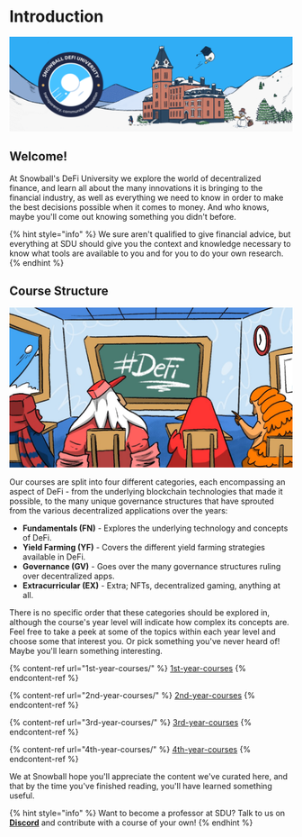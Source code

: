 # Introduction

![](<../.gitbook/assets/SDU Banner + Logo.png>)

## Welcome!

At Snowball's DeFi University we explore the world of decentralized finance, and learn all about the many innovations it is bringing to the financial industry, as well as everything we need to know in order to make the best decisions possible when it comes to money. And who knows, maybe you'll come out knowing something you didn't before.

{% hint style="info" %}
We sure aren't qualified to give financial advice, but everything at SDU should give you the context and knowledge necessary to know what tools are available to you and for you to do your own research.
{% endhint %}

## Course Structure

![](<../.gitbook/assets/image (9) (1).png>)

Our courses are split into four different categories, each encompassing an aspect of DeFi - from the underlying blockchain technologies that made it possible, to the many unique governance structures that have sprouted from the various decentralized applications over the years:

* **Fundamentals (FN)** - Explores the underlying technology and concepts of DeFi.
* **Yield Farming (YF)** - Covers the different yield farming strategies available in DeFi.
* **Governance (GV)** - Goes over the many governance structures ruling over decentralized apps.
* **Extracurricular (EX)** - Extra; NFTs, decentralized gaming, anything at all.

There is no specific order that these categories should be explored in, although the course's year level will indicate how complex its concepts are. Feel free to take a peek at some of the topics within each year level and choose some that interest you. Or pick something you've never heard of! Maybe you'll learn something interesting.

{% content-ref url="1st-year-courses/" %}
[1st-year-courses](1st-year-courses/)
{% endcontent-ref %}

{% content-ref url="2nd-year-courses/" %}
[2nd-year-courses](2nd-year-courses/)
{% endcontent-ref %}

{% content-ref url="3rd-year-courses/" %}
[3rd-year-courses](3rd-year-courses/)
{% endcontent-ref %}

{% content-ref url="4th-year-courses/" %}
[4th-year-courses](4th-year-courses/)
{% endcontent-ref %}

We at Snowball hope you'll appreciate the content we've curated here, and that by the time you've finished reading, you'll have learned something useful.

{% hint style="info" %}
Want to become a professor at SDU? Talk to us on [**Discord**](https://discord.gg/BPnBYDSqcb) and contribute with a course of your own!
{% endhint %}
